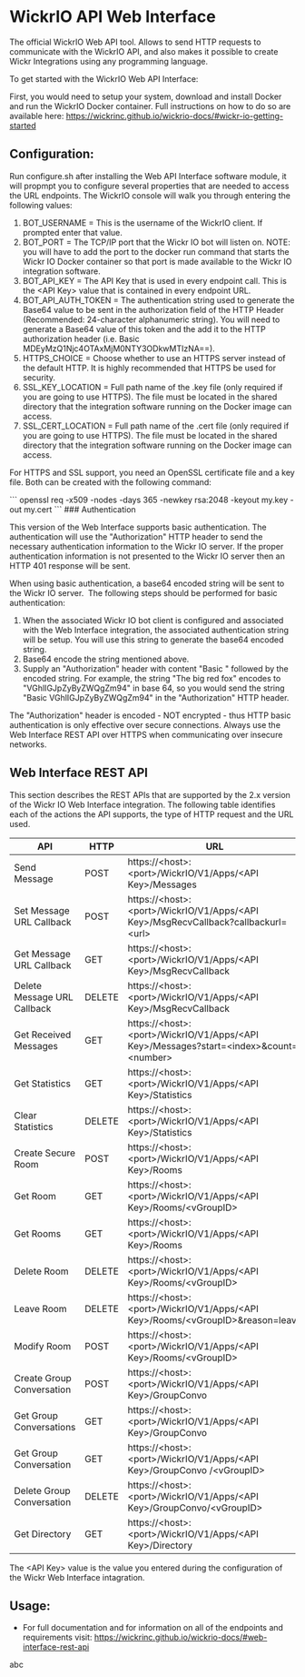 # WickrIO API Web Interface

The official WickrIO Web API tool. Allows to send HTTP requests to communicate with the WickrIO API, and also makes it possible to create Wickr Integrations using any programming language.

To get started with the WickrIO Web API Interface:

First, you would need to setup your system, download and install Docker and run the WickrIO Docker container. Full instructions on how to do so are available here: https://wickrinc.github.io/wickrio-docs/#wickr-io-getting-started

## Configuration:
Run configure.sh after installing the Web API Interface software module, it will propmpt you to configure several properties that are needed to access the URL endpoints. The WickrIO console will walk you through entering the following values:
1. BOT_USERNAME = This is the username of the WickrIO client. If prompted enter that value.
2. BOT_PORT =	The TCP/IP port that the Wickr IO bot will listen on. NOTE: you will have to add the port to the docker run command that starts the Wickr IO Docker container so that port is made available to the Wickr IO integration software.
3. BOT_API_KEY = The API Key that is used in every endpoint call. This is the \<API Key\> value that is contained in every endpoint URL.
4. BOT_API_AUTH_TOKEN = The authentication string used to generate the Base64 value to be sent in the authorization field of the HTTP Header (Recommended: 24-character alphanumeric string). You will need to generate a Base64 value of this token and the add it to the HTTP authorization header (i.e. Basic MDEyMzQ1Njc4OTAxMjM0NTY3ODkwMTIzNA==).
5. HTTPS_CHOICE = Choose whether to use an HTTPS server instead of the default HTTP. It is highly recommended that HTTPS be used for security.
6. SSL_KEY_LOCATION = Full path name of the .key file (only required if you are going to use HTTPS). The file must be located in the shared directory that the integration software running on the Docker image can access.
7. SSL_CERT_LOCATION = Full path name of the .cert file (only required if you are going to use HTTPS). The file must be located in the shared directory that the integration software running on the Docker image can access.

For HTTPS and SSL support, you need an OpenSSL certificate file and a key file. Both can be created with the following command:

<div class="center-column"></div>
```
openssl req -x509 -nodes -days 365 -newkey rsa:2048 -keyout my.key -out my.cert
```
### Authentication

This version of the Web Interface supports basic authentication. The authentication will use the "Authorization" HTTP header to send the necessary authentication information to the Wickr IO server. If the proper authentication information is not presented to the Wickr IO server then an HTTP 401 response will be sent.

When using basic authentication, a base64 encoded string will be sent to the Wickr IO server.  The following steps should be performed for basic authentication:

1. When the associated Wickr IO bot client is configured and associated with the Web Interface integration, the associated authentication string will be setup. You will use this string to generate the base64 encoded string.
2. Base64 encode the string mentioned above.
3. Supply an "Authorization" header with content "Basic " followed by the encoded string. For example, the string "The big red fox" encodes to "VGhlIGJpZyByZWQgZm94" in base 64, so you would send the string "Basic VGhlIGJpZyByZWQgZm94" in the "Authorization" HTTP header.

<aside class="warning">
The "Authorization" header is encoded - NOT encrypted - thus HTTP basic authentication is only effective over secure connections.  Always use the Web Interface REST API over HTTPS when communicating over insecure networks.
</aside>

## Web Interface REST API

This section describes the REST APIs that are supported by the 2.x version of the Wickr IO Web Interface integration. The following table identifies each of the actions the API supports, the type of HTTP request and the URL used.

API | HTTP | URL
----|------|-----
Send Message | POST | https://\<host\>:\<port\>/WickrIO/V1/Apps/\<API Key\>/Messages
Set Message URL Callback | POST | https://\<host\>:\<port\>/WickrIO/V1/Apps/\<API Key\>/MsgRecvCallback?callbackurl=\<url\>
Get Message URL Callback | GET | https://\<host\>:\<port\>/WickrIO/V1/Apps/\<API Key\>/MsgRecvCallback
Delete Message URL Callback | DELETE | https://\<host\>:\<port\>/WickrIO/V1/Apps/\<API Key\>/MsgRecvCallback
Get Received Messages | GET | https://\<host\>:\<port\>/WickrIO/V1/Apps/\<API Key\>/Messages?start=\<index\>&count=\<number\>
Get Statistics | GET | https://\<host\>:\<port\>/WickrIO/V1/Apps/\<API Key\>/Statistics
Clear Statistics | DELETE | https://\<host\>:\<port\>/WickrIO/V1/Apps/\<API Key\>/Statistics
Create Secure Room | POST | https://\<host\>:\<port\>/WickrIO/V1/Apps/\<API Key\>/Rooms
Get Room | GET | https://\<host\>:\<port\>/WickrIO/V1/Apps/\<API Key\>/Rooms/\<vGroupID\>
Get Rooms | GET | https://\<host\>:\<port\>/WickrIO/V1/Apps/\<API Key\>/Rooms
Delete Room | DELETE | https://\<host\>:\<port\>/WickrIO/V1/Apps/\<API Key\>/Rooms/\<vGroupID\>
Leave Room | DELETE | https://\<host\>:\<port\>/WickrIO/V1/Apps/\<API Key\>/Rooms/\<vGroupID\>&reason=leave
Modify Room | POST | https://\<host\>:\<port\>/WickrIO/V1/Apps/\<API Key\>/Rooms/\<vGroupID\>
Create Group Conversation | POST | https://\<host\>:\<port\>/WickrIO/V1/Apps/\<API Key\>/GroupConvo
Get Group Conversations | GET | https://\<host\>:\<port\>/WickrIO/V1/Apps/\<API Key\>/GroupConvo
Get Group Conversation | GET | https://\<host\>:\<port\>/WickrIO/V1/Apps/\<API Key\>/GroupConvo /\<vGroupID\>
Delete Group Conversation | DELETE | https://\<host\>:\<port\>/WickrIO/V1/Apps/\<API Key\>/GroupConvo/\<vGroupID\>
Get Directory | GET | https://\<host\>:\<port\>/WickrIO/V1/Apps/\<API Key\>/Directory

The \<API Key\> value is the value you entered during the configuration of the Wickr Web Interface intagration.

## Usage:
* For full documentation and for information on all of the endpoints and requirements visit: https://wickrinc.github.io/wickrio-docs/#web-interface-rest-api


abc
